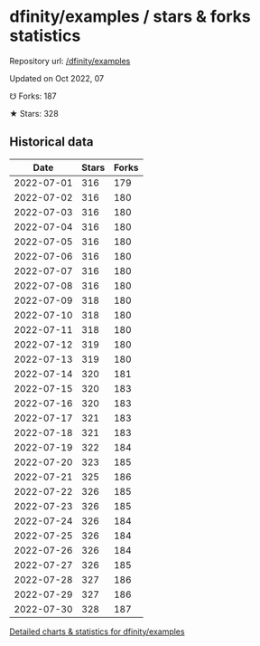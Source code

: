 # dfinity/examples / stars & forks statistics

Repository url: [/dfinity/examples](https://github.com/dfinity/examples)

Updated on Oct 2022, 07

☋ Forks: 187

★ Stars: 328

## Historical data
| Date | Stars | Forks |
|------|-------|-------|
| 2022-07-01 | 316 | 179 | 
| 2022-07-02 | 316 | 180 | 
| 2022-07-03 | 316 | 180 | 
| 2022-07-04 | 316 | 180 | 
| 2022-07-05 | 316 | 180 | 
| 2022-07-06 | 316 | 180 | 
| 2022-07-07 | 316 | 180 | 
| 2022-07-08 | 316 | 180 | 
| 2022-07-09 | 318 | 180 | 
| 2022-07-10 | 318 | 180 | 
| 2022-07-11 | 318 | 180 | 
| 2022-07-12 | 319 | 180 | 
| 2022-07-13 | 319 | 180 | 
| 2022-07-14 | 320 | 181 | 
| 2022-07-15 | 320 | 183 | 
| 2022-07-16 | 320 | 183 | 
| 2022-07-17 | 321 | 183 | 
| 2022-07-18 | 321 | 183 | 
| 2022-07-19 | 322 | 184 | 
| 2022-07-20 | 323 | 185 | 
| 2022-07-21 | 325 | 186 | 
| 2022-07-22 | 326 | 185 | 
| 2022-07-23 | 326 | 185 | 
| 2022-07-24 | 326 | 184 | 
| 2022-07-25 | 326 | 184 | 
| 2022-07-26 | 326 | 184 | 
| 2022-07-27 | 326 | 185 | 
| 2022-07-28 | 327 | 186 | 
| 2022-07-29 | 327 | 186 | 
| 2022-07-30 | 328 | 187 | 


[Detailed charts & statistics for dfinity/examples](https://reviewgithub.com/rep/dfinity/examples)
